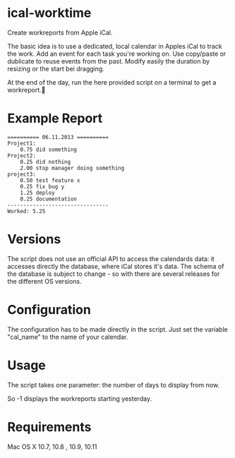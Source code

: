ical-worktime
=============

Create workreports from Apple iCal.

The basic idea is to use a dedicated, local calendar in Apples iCal to track the work.
Add an event for each task you're working on. Use copy/paste or dublicate to reuse events from the past. Modify easily the duration by resizing or the start bei dragging.

At the end of the day, run the here provided script on a terminal to get a
workreport.


Example Report
==============  

```
========== 06.11.2013 ==========
Project1:
    0.75 did something 
Project2:
    0.25 did nothing 
    2.00 stop manager doing something 
project3:
    0.50 test feature x 
    0.25 fix bug y
    1.25 deploy 
    0.25 documentation 
--------------------------------
Worked: 5.25
```

Versions
========
The script does not use an official API to access the calendards data:
it accesses directly the database, where iCal stores it's data. The schema of
the database is subject to change - so with there are several releases for the
different OS versions.


Configuration
=============
The configuration has to be made directly in the script. Just set the variable
"cal_name" to the name of your calendar.

Usage
=====

The script takes one parameter: the number of days to display from now.

So -1 displays the workreports starting yesterday. 

Requirements
============
Mac OS X 10.7, 10.8 , 10.9, 10.11
